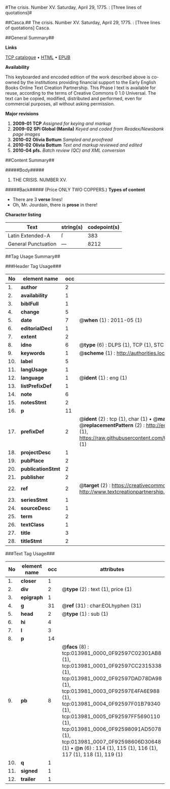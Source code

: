 #The crisis. Number XV. Saturday, April 29, 1775. : [Three lines of quotations]#

##Casca.##
The crisis. Number XV. Saturday, April 29, 1775. : [Three lines of quotations]
Casca.

##General Summary##

**Links**

[TCP catalogue](http://www.ota.ox.ac.uk/tcp/)  • 
[HTML](http://tei.it.ox.ac.uk/tcp/Texts-HTML/free/N11/N11031.html)  • 
[EPUB](http://tei.it.ox.ac.uk/tcp/Texts-EPUB/free/N11/N11031.epub)

**Availability**

This keyboarded and encoded edition of the
	       work described above is co-owned by the institutions
	       providing financial support to the Early English Books
	       Online Text Creation Partnership. This Phase I text is
	       available for reuse, according to the terms of Creative
	       Commons 0 1.0 Universal. The text can be copied,
	       modified, distributed and performed, even for
	       commercial purposes, all without asking permission.

**Major revisions**

1. __2009-01__ __TCP__ *Assigned for keying and markup*
1. __2009-02__ __SPi Global (Manila)__ *Keyed and coded from Readex/Newsbank page images*
1. __2010-02__ __Olivia Bottum__ *Sampled and proofread*
1. __2010-02__ __Olivia Bottum__ *Text and markup reviewed and edited*
1. __2010-04__ __pfs.__ *Batch review (QC) and XML conversion*

##Content Summary##

#####Body#####

1. THE CRISIS. NUMBER XV.

#####Back#####
(Price ONLY TWO COPPERS.)
**Types of content**

  * There are 3 **verse** lines!
  * Oh, Mr. Jourdain, there is **prose** in there!

**Character listing**


|Text|string(s)|codepoint(s)|
|---|---|---|
|Latin Extended-A|ſ|383|
|General Punctuation|—|8212|

##Tag Usage Summary##

###Header Tag Usage###

|No|element name|occ|attributes|
|---|---|---|---|
|1.|__author__|2||
|2.|__availability__|1||
|3.|__biblFull__|1||
|4.|__change__|5||
|5.|__date__|7| @__when__ (1) : 2011-05 (1)|
|6.|__editorialDecl__|1||
|7.|__extent__|2||
|8.|__idno__|6| @__type__ (6) : DLPS (1), TCP (1), STC (1), NOTIS (1), IMAGE-SET (1), EVANS-CITATION (1)|
|9.|__keywords__|1| @__scheme__ (1) : http://authorities.loc.gov/ (1)|
|10.|__label__|5||
|11.|__langUsage__|1||
|12.|__language__|1| @__ident__ (1) : eng (1)|
|13.|__listPrefixDef__|1||
|14.|__note__|6||
|15.|__notesStmt__|2||
|16.|__p__|11||
|17.|__prefixDef__|2| @__ident__ (2) : tcp (1), char (1)  •  @__matchPattern__ (2) : ([0-9\-]+):([0-9IVX]+) (1), (.+) (1)  •  @__replacementPattern__ (2) : http://eebo.chadwyck.com/downloadtiff?vid=$1&page=$2 (1), https://raw.githubusercontent.com/textcreationpartnership/Texts/master/tcpchars.xml#$1 (1)|
|18.|__projectDesc__|1||
|19.|__pubPlace__|2||
|20.|__publicationStmt__|2||
|21.|__publisher__|2||
|22.|__ref__|2| @__target__ (2) : https://creativecommons.org/publicdomain/zero/1.0/ (1), http://www.textcreationpartnership.org/docs/. (1)|
|23.|__seriesStmt__|1||
|24.|__sourceDesc__|1||
|25.|__term__|2||
|26.|__textClass__|1||
|27.|__title__|3||
|28.|__titleStmt__|2||


###Text Tag Usage###

|No|element name|occ|attributes|
|---|---|---|---|
|1.|__closer__|1||
|2.|__div__|2| @__type__ (2) : text (1), price (1)|
|3.|__epigraph__|1||
|4.|__g__|31| @__ref__ (31) : char:EOLhyphen (31)|
|5.|__head__|2| @__type__ (1) : sub (1)|
|6.|__hi__|4||
|7.|__l__|3||
|8.|__p__|14||
|9.|__pb__|8| @__facs__ (8) : tcp:013981_0000_0F92597C02301AB8 (1), tcp:013981_0001_0F92597CC2315338 (1), tcp:013981_0002_0F92597DAD78DA98 (1), tcp:013981_0003_0F92597E4FA6E988 (1), tcp:013981_0004_0F92597F01B79340 (1), tcp:013981_0005_0F92597FF5690110 (1), tcp:013981_0006_0F92598091AD5078 (1), tcp:013981_0007_0F92598606D30648 (1)  •  @__n__ (6) : 114 (1), 115 (1), 116 (1), 117 (1), 118 (1), 119 (1)|
|10.|__q__|1||
|11.|__signed__|1||
|12.|__trailer__|1||

